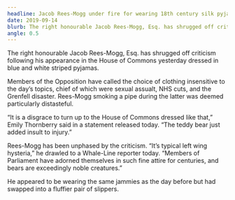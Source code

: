 ```yaml
---
headline: Jacob Rees-Mogg under fire for wearing 18th century silk pyjamas in Parliament
date: 2019-09-14
blurb: The right honourable Jacob Rees-Mogg, Esq. has shrugged off criticism following his appearance in the House of Commons yesterday dressed in blue and white striped pyjamas.
angle: 0.5
---
```


The right honourable Jacob Rees-Mogg, Esq. has shrugged off criticism following his appearance in the House of Commons yesterday dressed in blue and white striped pyjamas.

Members of the Opposition have called the choice of clothing insensitive to the day’s topics, chief of which were sexual assualt, NHS cuts, and the Grenfell disaster. Rees-Mogg smoking a pipe during the latter was deemed particularly distasteful.

“It is a disgrace to turn up to the House of Commons dressed like that,” Emily Thornberry said in a statement released today. “The teddy bear just added insult to injury.”

Rees-Mogg has been unphased by the criticism. “It’s typical left wing hysteria,” he drawled to a Whale-Line reporter today. “Members of Parliament have adorned themselves in such fine attire for centuries, and bears are exceedingly noble creatures.”

He appeared to be wearing the same jammies as the day before but had swapped into a fluffier pair of slippers.
